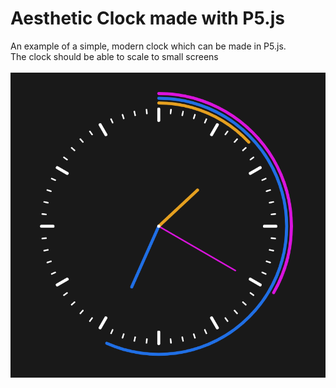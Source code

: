 # Aesthetic Clock made with P5.js 

An example of a simple, modern clock which can be made in P5.js.<br />
The clock should be able to scale to small screens <br />
<br />
<img src="/docs/clock-image-example.PNG">